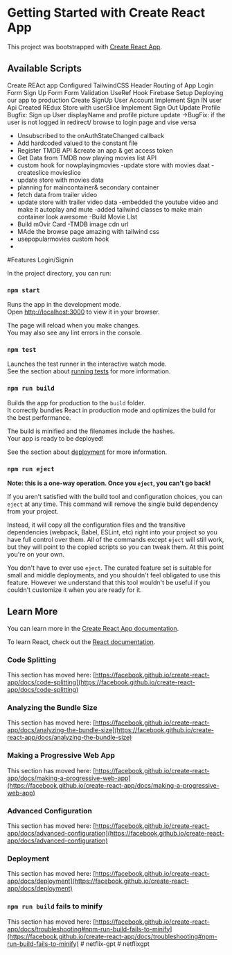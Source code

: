 # Getting Started with Create React App

This project was bootstrapped with [Create React App](https://github.com/facebook/create-react-app).

## Available Scripts
Create REAct app
Configured TailwindCSS
Header
Routing of App
Login Form
Sign Up Form
Form Validation
UseRef Hook
Firebase Setup
Deploying our app to production
Create SignUp User Account
Implement Sign IN user Api
Created REdux Store with userSlice
Implement Sign Out
Update Profile
Bugfix: Sign up User displayName and profile picture update
->BugFix: if the user is not logged in redirect/ browse to login page and vise versa
- Unsubscribed to the onAuthStateChanged callback
- Add hardcoded valued to the constant file
- Register TMDB API &create an app & get access token
- Get Data from TMDB now playing movies list API 
- custom hook for nowplayingmovies
-update store with movies daat
-createslice movieslice
- update store with movies data
- planning for maincontainer& secondary container
- fetch data from trailer video
- update store with trailer video data
-embedded the youtube video and make it autoplay and mute
-added tailwind classes to make main container look awesome
-Build Movie LIst
- Build mOvir Card
-TMDB image cdn url
- MAde the browse page amazing with tailwind css
- usepopularmovies custom hook
- 



#Features
Login/Signin








In the project directory, you can run:

### `npm start`

Runs the app in the development mode.\
Open [http://localhost:3000](http://localhost:3000) to view it in your browser.

The page will reload when you make changes.\
You may also see any lint errors in the console.

### `npm test`

Launches the test runner in the interactive watch mode.\
See the section about [running tests](https://facebook.github.io/create-react-app/docs/running-tests) for more information.

### `npm run build`

Builds the app for production to the `build` folder.\
It correctly bundles React in production mode and optimizes the build for the best performance.

The build is minified and the filenames include the hashes.\
Your app is ready to be deployed!

See the section about [deployment](https://facebook.github.io/create-react-app/docs/deployment) for more information.

### `npm run eject`

**Note: this is a one-way operation. Once you `eject`, you can't go back!**

If you aren't satisfied with the build tool and configuration choices, you can `eject` at any time. This command will remove the single build dependency from your project.

Instead, it will copy all the configuration files and the transitive dependencies (webpack, Babel, ESLint, etc) right into your project so you have full control over them. All of the commands except `eject` will still work, but they will point to the copied scripts so you can tweak them. At this point you're on your own.

You don't have to ever use `eject`. The curated feature set is suitable for small and middle deployments, and you shouldn't feel obligated to use this feature. However we understand that this tool wouldn't be useful if you couldn't customize it when you are ready for it.

## Learn More

You can learn more in the [Create React App documentation](https://facebook.github.io/create-react-app/docs/getting-started).

To learn React, check out the [React documentation](https://reactjs.org/).

### Code Splitting

This section has moved here: [https://facebook.github.io/create-react-app/docs/code-splitting](https://facebook.github.io/create-react-app/docs/code-splitting)

### Analyzing the Bundle Size

This section has moved here: [https://facebook.github.io/create-react-app/docs/analyzing-the-bundle-size](https://facebook.github.io/create-react-app/docs/analyzing-the-bundle-size)

### Making a Progressive Web App

This section has moved here: [https://facebook.github.io/create-react-app/docs/making-a-progressive-web-app](https://facebook.github.io/create-react-app/docs/making-a-progressive-web-app)

### Advanced Configuration

This section has moved here: [https://facebook.github.io/create-react-app/docs/advanced-configuration](https://facebook.github.io/create-react-app/docs/advanced-configuration)

### Deployment

This section has moved here: [https://facebook.github.io/create-react-app/docs/deployment](https://facebook.github.io/create-react-app/docs/deployment)

### `npm run build` fails to minify

This section has moved here: [https://facebook.github.io/create-react-app/docs/troubleshooting#npm-run-build-fails-to-minify](https://facebook.github.io/create-react-app/docs/troubleshooting#npm-run-build-fails-to-minify)
#   n e t f l i x - g p t 
 
 #   n e t f l i x g p t 
 
 